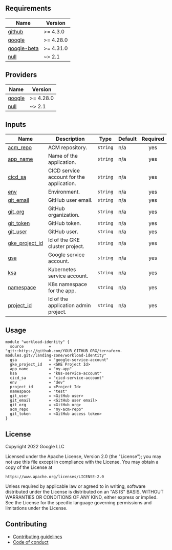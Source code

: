 <!-- BEGIN_TF_DOCS -->
## Requirements

| Name | Version |
|------|---------|
| <a name="requirement_github"></a> [github](#requirement\_github) | >= 4.3.0 |
| <a name="requirement_google"></a> [google](#requirement\_google) | >= 4.28.0 |
| <a name="requirement_google-beta"></a> [google-beta](#requirement\_google-beta) | >= 4.31.0 |
| <a name="requirement_null"></a> [null](#requirement\_null) | ~> 2.1 |

## Providers

| Name | Version |
|------|---------|
| <a name="provider_google"></a> [google](#provider\_google) | >= 4.28.0 |
| <a name="provider_null"></a> [null](#provider\_null) | ~> 2.1 |

## Inputs

| Name | Description | Type | Default | Required |
|------|-------------|------|---------|:--------:|
| <a name="input_acm_repo"></a> [acm\_repo](#input\_acm\_repo) | ACM repository. | `string` | n/a | yes |
| <a name="input_app_name"></a> [app\_name](#input\_app\_name) | Name of the application. | `string` | n/a | yes |
| <a name="input_cicd_sa"></a> [cicd\_sa](#input\_cicd\_sa) | CICD service account for the application. | `string` | n/a | yes |
| <a name="input_env"></a> [env](#input\_env) | Environment. | `string` | n/a | yes |
| <a name="input_git_email"></a> [git\_email](#input\_git\_email) | GitHub user email. | `string` | n/a | yes |
| <a name="input_git_org"></a> [git\_org](#input\_git\_org) | GitHub organization. | `string` | n/a | yes |
| <a name="input_git_token"></a> [git\_token](#input\_git\_token) | GitHub token. | `string` | n/a | yes |
| <a name="input_git_user"></a> [git\_user](#input\_git\_user) | GitHub user. | `string` | n/a | yes |
| <a name="input_gke_project_id"></a> [gke\_project\_id](#input\_gke\_project\_id) | Id of the GKE cluster project. | `string` | n/a | yes |
| <a name="input_gsa"></a> [gsa](#input\_gsa) | Google service account. | `string` | n/a | yes |
| <a name="input_ksa"></a> [ksa](#input\_ksa) | Kubernetes service account. | `string` | n/a | yes |
| <a name="input_namespace"></a> [namespace](#input\_namespace) | K8s namespace for the app. | `string` | n/a | yes |
| <a name="input_project_id"></a> [project\_id](#input\_project\_id) | Id of the application admin project. | `string` | n/a | yes |

## Usage

```hcl
module "workload-identity" {
  source           = "git::https://github.com/YOUR_GITHUB_ORG/terraform-modules.git//landing-zone/workload-identity"
  gsa              = "google-service-account"
  gke_project_id   = <GKE Project Id>
  app_name         = "my-app"
  ksa              = "k8s-service-account"
  cicd_sa          = "cicd-service-account"
  env              = "dev"
  project_id       = <Project Id>
  namespace        = "test"
  git_user         = <GitHub user>
  git_email        = <GitHub user email>
  git_org          = <GitHub org>
  acm_repo         = "my-acm-repo"
  git_token        = <GitHub access token>
}
```

## License

Copyright 2022 Google LLC

Licensed under the Apache License, Version 2.0 (the "License");
you may not use this file except in compliance with the License.
You may obtain a copy of the License at

    https://www.apache.org/licenses/LICENSE-2.0

Unless required by applicable law or agreed to in writing, software
distributed under the License is distributed on an "AS IS" BASIS,
WITHOUT WARRANTIES OR CONDITIONS OF ANY KIND, either express or implied.
See the License for the specific language governing permissions and
limitations under the License.

## Contributing

*   [Contributing guidelines][contributing-guidelines]
*   [Code of conduct][code-of-conduct]

<!-- LINKS: https://www.markdownguide.org/basic-syntax/#reference-style-links -->

[contributing-guidelines]: CONTRIBUTING.md
[code-of-conduct]: code-of-conduct.md

<!-- END_TF_DOCS -->

[application-factory]: ../../app-factory-template/README.md
[landing-zone-render]: ../render
